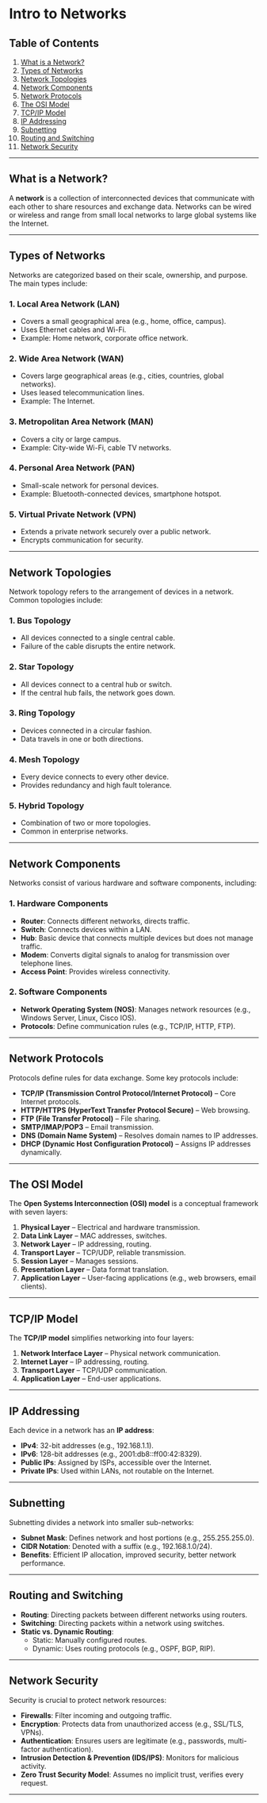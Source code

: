 # Intro to Networks
## Table of Contents

1. [What is a Network?](#what-is-a-network)
2. [Types of Networks](#types-of-networks)
3. [Network Topologies](#network-topologies)
4. [Network Components](#network-components)
5. [Network Protocols](#network-protocols)
6. [The OSI Model](#the-osi-model)
7. [TCP/IP Model](#tcpip-model)
8. [IP Addressing](#ip-addressing)
9. [Subnetting](#subnetting)
10. [Routing and Switching](#routing-and-switching)
11. [Network Security](#network-security)

---

## What is a Network?

A **network** is a collection of interconnected devices that communicate with each other to share resources and exchange data. Networks can be wired or wireless and range from small local networks to large global systems like the Internet.

---

## Types of Networks

Networks are categorized based on their scale, ownership, and purpose. The main types include:

### 1. Local Area Network (LAN)

- Covers a small geographical area (e.g., home, office, campus).
- Uses Ethernet cables and Wi-Fi.
- Example: Home network, corporate office network.

### 2. Wide Area Network (WAN)

- Covers large geographical areas (e.g., cities, countries, global networks).
- Uses leased telecommunication lines.
- Example: The Internet.

### 3. Metropolitan Area Network (MAN)

- Covers a city or large campus.
- Example: City-wide Wi-Fi, cable TV networks.

### 4. Personal Area Network (PAN)

- Small-scale network for personal devices.
- Example: Bluetooth-connected devices, smartphone hotspot.

### 5. Virtual Private Network (VPN)

- Extends a private network securely over a public network.
- Encrypts communication for security.

---

## Network Topologies

Network topology refers to the arrangement of devices in a network. Common topologies include:

### 1. Bus Topology

- All devices connected to a single central cable.
- Failure of the cable disrupts the entire network.

### 2. Star Topology

- All devices connect to a central hub or switch.
- If the central hub fails, the network goes down.

### 3. Ring Topology

- Devices connected in a circular fashion.
- Data travels in one or both directions.

### 4. Mesh Topology

- Every device connects to every other device.
- Provides redundancy and high fault tolerance.

### 5. Hybrid Topology

- Combination of two or more topologies.
- Common in enterprise networks.

---

## Network Components

Networks consist of various hardware and software components, including:

### 1. **Hardware Components**

- **Router**: Connects different networks, directs traffic.
- **Switch**: Connects devices within a LAN.
- **Hub**: Basic device that connects multiple devices but does not manage traffic.
- **Modem**: Converts digital signals to analog for transmission over telephone lines.
- **Access Point**: Provides wireless connectivity.

### 2. **Software Components**

- **Network Operating System (NOS)**: Manages network resources (e.g., Windows Server, Linux, Cisco IOS).
- **Protocols**: Define communication rules (e.g., TCP/IP, HTTP, FTP).

---

## Network Protocols

Protocols define rules for data exchange. Some key protocols include:

- **TCP/IP (Transmission Control Protocol/Internet Protocol)** – Core Internet protocols.
- **HTTP/HTTPS (HyperText Transfer Protocol Secure)** – Web browsing.
- **FTP (File Transfer Protocol)** – File sharing.
- **SMTP/IMAP/POP3** – Email transmission.
- **DNS (Domain Name System)** – Resolves domain names to IP addresses.
- **DHCP (Dynamic Host Configuration Protocol)** – Assigns IP addresses dynamically.

---

## The OSI Model

The **Open Systems Interconnection (OSI) model** is a conceptual framework with seven layers:

1. **Physical Layer** – Electrical and hardware transmission.
2. **Data Link Layer** – MAC addresses, switches.
3. **Network Layer** – IP addressing, routing.
4. **Transport Layer** – TCP/UDP, reliable transmission.
5. **Session Layer** – Manages sessions.
6. **Presentation Layer** – Data format translation.
7. **Application Layer** – User-facing applications (e.g., web browsers, email clients).

---

## TCP/IP Model

The **TCP/IP model** simplifies networking into four layers:

1. **Network Interface Layer** – Physical network communication.
2. **Internet Layer** – IP addressing, routing.
3. **Transport Layer** – TCP/UDP communication.
4. **Application Layer** – End-user applications.

---

## IP Addressing

Each device in a network has an **IP address**:

- **IPv4**: 32-bit addresses (e.g., 192.168.1.1).
- **IPv6**: 128-bit addresses (e.g., 2001:db8::ff00:42:8329).
- **Public IPs**: Assigned by ISPs, accessible over the Internet.
- **Private IPs**: Used within LANs, not routable on the Internet.

---

## Subnetting

Subnetting divides a network into smaller sub-networks:

- **Subnet Mask**: Defines network and host portions (e.g., 255.255.255.0).
- **CIDR Notation**: Denoted with a suffix (e.g., 192.168.1.0/24).
- **Benefits**: Efficient IP allocation, improved security, better network performance.

---

## Routing and Switching

- **Routing**: Directing packets between different networks using routers.
- **Switching**: Directing packets within a network using switches.
- **Static vs. Dynamic Routing**:
    - Static: Manually configured routes.
    - Dynamic: Uses routing protocols (e.g., OSPF, BGP, RIP).

---

## Network Security

Security is crucial to protect network resources:

- **Firewalls**: Filter incoming and outgoing traffic.
- **Encryption**: Protects data from unauthorized access (e.g., SSL/TLS, VPNs).
- **Authentication**: Ensures users are legitimate (e.g., passwords, multi-factor authentication).
- **Intrusion Detection & Prevention (IDS/IPS)**: Monitors for malicious activity.
- **Zero Trust Security Model**: Assumes no implicit trust, verifies every request.

---
